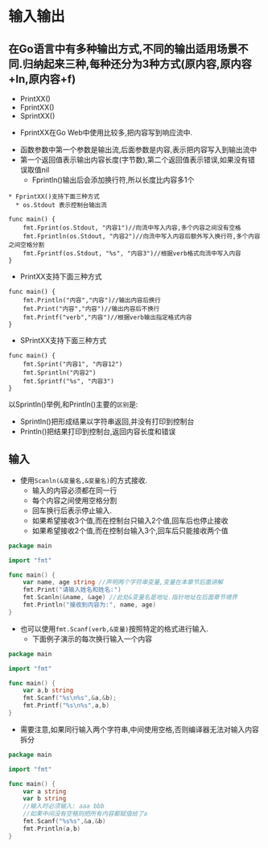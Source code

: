 # 输入输出


## 在Go语言中有多种输出方式,不同的输出适用场景不同.归纳起来三种,每种还分为3种方式(原内容,原内容+ln,原内容+f)

* PrintXX()
* FprintXX()
* SprintXX()

- FprintXX在Go Web中使用比较多,把内容写到响应流中.
* 函数参数中第一个参数是输出流,后面参数是内容,表示把内容写入到输出流中
* 第一个返回值表示输出内容长度(字节数),第二个返回值表示错误,如果没有错误取值nil
  * Fprintln()输出后会添加换行符,所以长度比内容多1个

```
* FprintXX()支持下面三种方式
  * os.Stdout 表示控制台输出流

func main() {
	fmt.Fprint(os.Stdout, "内容1")//向流中写入内容,多个内容之间没有空格
	fmt.Fprintln(os.Stdout, "内容2")//向流中写入内容后额外写入换行符,多个内容之间空格分割
	fmt.Fprintf(os.Stdout, "%s", "内容3")//根据verb格式向流中写入内容
}
```


- PrintXX支持下面三种方式

```
func main() {
	fmt.Println("内容","内容")//输出内容后换行
	fmt.Print("内容","内容")//输出内容后不换行
	fmt.Printf("verb","内容")//根据verb输出指定格式内容
}
```

- SPrintXX支持下面三种方式

```
func main() {
	fmt.Sprint("内容1", "内容12")
	fmt.Sprintln("内容2")
	fmt.Sprintf("%s", "内容3")
}
```

以Sprintln()举例,和Println()主要的`区别`是:

* Sprintln()把形成结果以字符串返回,并没有打印到控制台
* Println()把结果打印到控制台,返回内容长度和错误

## 输入

* 使用`Scanln(&变量名,&变量名)`的方式接收.
  * 输入的内容必须都在同一行
  * 每个内容之间使用空格分割
  * 回车换行后表示停止输入.
  * 如果希望接收3个值,而在控制台只输入2个值,回车后也停止接收
  * 如果希望接收2个值,而在控制台输入3个,回车后只能接收两个值

```go
package main

import "fmt"

func main() {
	var name, age string //声明两个字符串变量,变量在本章节后面讲解
	fmt.Print("请输入姓名和姓名:")
	fmt.Scanln(&name, &age) //此处&变量名是地址.指针地址在后面章节境界
	fmt.Println("接收到内容为:", name, age)
}
```

* 也可以使用`fmt.Scanf(verb,&变量)`按照特定的格式进行输入.
  * 下面例子演示的每次换行输入一个内容

```go
package main

import "fmt"

func main() {
	var a,b string
	fmt.Scanf("%s\n%s",&a,&b);
	fmt.Printf("%s\n%s",a,b)
}
```

* 需要注意,如果同行输入两个字符串,中间使用空格,否则编译器无法对输入内容拆分

```go
package main

import "fmt"

func main() {
	var a string
	var b string
	//输入时必须输入: aaa bbb
	//如果中间没有空格则把所有内容都赋值给了a
	fmt.Scanf("%s%s",&a,&b)
	fmt.Println(a,b)
}
```

